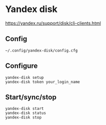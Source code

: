 # Yandex disk

<https://yandex.ru/support/disk/cli-clients.html>

## Config

`~/.config/yandex-disk/config.cfg`

## Configure

    yandex-disk setup
    yandex-disk token your_login_name

## Start/sync/stop

    yandex-disk start
    yandex-disk status
    yandex-disk stop
